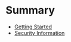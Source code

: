 # Summary

- [Getting Started](./getting-started.md)
- [Security Information](./security-information.md)
